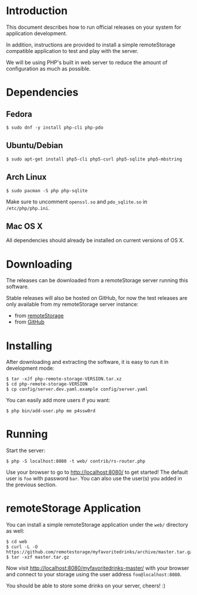 # Introduction

This document describes how to run official releases on your system for 
application development.

In addition, instructions are provided to install a simple remoteStorage 
compatible application to test and play with the server.

We will be using PHP's built in web server to reduce the amount of 
configuration as much as possible.

# Dependencies

## Fedora

    $ sudo dnf -y install php-cli php-pdo

## Ubuntu/Debian

    $ sudo apt-get install php5-cli php5-curl php5-sqlite php5-mbstring

## Arch Linux

    $ sudo pacman -S php php-sqlite

Make sure to uncomment `openssl.so` and `pdo_sqlite.so` in `/etc/php/php.ini`.

## Mac OS X

All dependencies should already be installed on current versions of OS X.

# Downloading
The releases can be downloaded from a remoteStorage server running this 
software.

Stable releases will also be hosted on GitHub, for now the test releases are 
only available from my remoteStorage server instance:

* from [remoteStorage](https://storage.tuxed.net/fkooman/public/upload/php-remote-storage/releases.html)
* from [GitHub](https://github.com/fkooman/php-remote-storage/releases)

# Installing
After downloading and extracting the software, it is easy to run it in 
development mode:

    $ tar -xJf php-remote-storage-VERSION.tar.xz
    $ cd php-remote-storage-VERSION
    $ cp config/server.dev.yaml.example config/server.yaml

You can easily add more users if you want:

    $ php bin/add-user.php me p4ssw0rd

# Running
Start the server:

    $ php -S localhost:8080 -t web/ contrib/rs-router.php

Use your browser to go to [http://localhost:8080/](http://localhost:8080/) to
get started! The default user is `foo` with password `bar`. You can also use
the user(s) you added in the previous section.

# remoteStorage Application
You can install a simple remoteStorage application under the `web/` directory
as well:

    $ cd web
    $ curl -L -O https://github.com/remotestorage/myfavoritedrinks/archive/master.tar.gz
    $ tar -xzf master.tar.gz

Now visit [http://localhost:8080/myfavoritedrinks-master/](http://localhost:8080/myfavoritedrinks-master/)
with your browser and connect to your storage using the user address 
`foo@localhost:8080`.

You should be able to store some drinks on your server, cheers! :)
